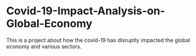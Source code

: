 # Covid-19-Impact-Analysis-on-Global-Economy
This is a project about how the covid-19 has disruptly impacted the global economy and various sectors.
